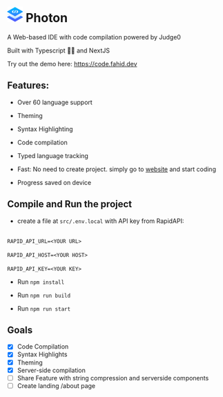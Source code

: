 
# <img src="/public/logo/code-logo.png" alt="MarineGEO circle logo" style="height: 36px; width:36px;"/> Photon

A Web-based IDE with code compilation powered by Judge0

Built with Typescript 💪🏼 and NextJS

Try out the demo here: https://code.fahid.dev


## Features:

- Over 60 language support

- Theming
- Syntax Highlighting
- Code compilation
- Typed language tracking
- Fast: No need to create project. simply go to [website](https://code.fahid.dev) and start coding
- Progress saved on device
  

## Compile and Run the project

- create a file at `src/.env.local` with API key from RapidAPI:

```env

RAPID_API_URL=<YOUR URL>

RAPID_API_HOST=<YOUR HOST>

RAPID_API_KEY=<YOUR KEY>

```

- Run `npm install`

- Run `npm run build`

- Run `npm run start`

  

## Goals

-  [x] Code Compilation
-  [x] Syntax Highlights
-  [x] Theming
-  [x] Server-side compilation
-  [ ] Share Feature with string compression and serverside components
- [ ] Create landing /about page
